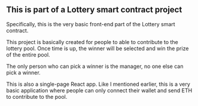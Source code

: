 ## This is part of a Lottery smart contract project
Specifically, this is the very basic front-end part of the Lottery smart contract.

This project is basically created for people to able to contribute to the lottery pool. Once time is up, the winner will be selected and win the prize of the entire pool.

The only person who can pick a winner is the manager, no one else can pick a winner.

This is also a single-page React app. Like I mentioned earlier, this is a very basic application where people can only connect their wallet and send ETH to contribute to the pool.
